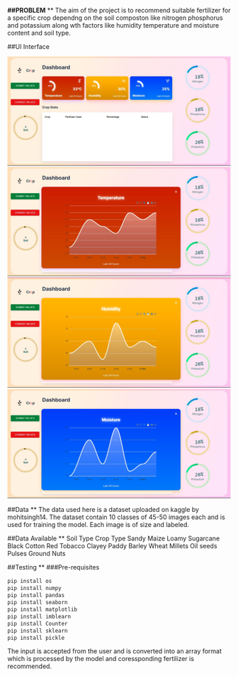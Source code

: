 **##PROBLEM**
**
The aim of the project is to recommend suitable fertilizer for a specific crop dependng on the soil composton like nitrogen phosphorus and potassium along wth factors like humidity temperature and moisture content and soil type.

##UI Interface

![Ui](/assets/images/ui.jpg)
![temperature](/assets/images/temp.jpg)
![Humdty](/assets/images/hum.jpg)
![Mosture](/assets/images/moist.jpg)


##Data
**
The data used here is a dataset uploaded on kaggle by mohitsingh14. The dataset contain 10 classes of 45-50 images each and is used for training the model. Each image is of size and labeled.


##Data Available
**
Soil Type	Crop Type
Sandy	    Maize
Loamy	    Sugarcane
Black   	Cotton
Red	        Tobacco
Clayey	    Paddy
	        Barley
	        Wheat
	        Millets
	        Oil seeds
	        Pulses
	        Ground Nuts


##Testing
**
###Pre-requisites
```
pip install os
pip install numpy
pip install pandas
pip install seaborn
pip install matplotlib
pip install imblearn
pip install Counter
pip install sklearn
pip install pickle
```


The input is accepted from the user and is converted into an array format which is processed by the model and coressponding fertilizer is recommended.
```

```




